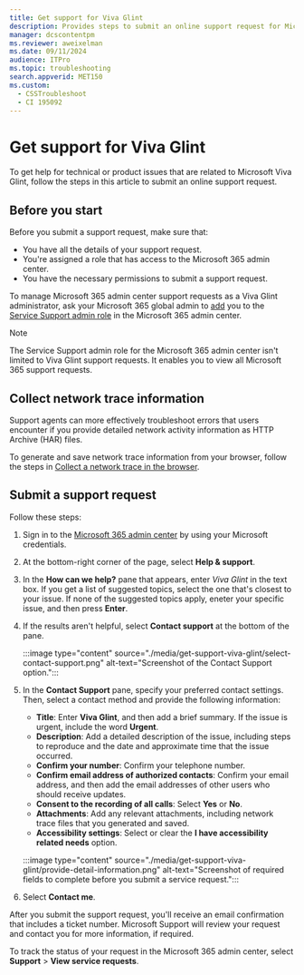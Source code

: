 ```yaml
---
title: Get support for Viva Glint
description: Provides steps to submit an online support request for Microsoft Viva Glint issues.
manager: dcscontentpm
ms.reviewer: aweixelman
ms.date: 09/11/2024
audience: ITPro
ms.topic: troubleshooting
search.appverid: MET150
ms.custom: 
  - CSSTroubleshoot
  - CI 195092
---
```


# Get support for Viva Glint

To get help for technical or product issues that are related to Microsoft Viva Glint, follow the steps in this article to submit an online support request.

## Before you start

Before you submit a support request, make sure that:

- You have all the details of your support request.
- You're assigned a role that has access to the Microsoft 365 admin center.
- You have the necessary permissions to submit a support request.

To manage Microsoft 365 admin center support requests as a Viva Glint administrator, ask your Microsoft 365 global admin to [add](/microsoft-365/admin/add-users/assign-admin-roles?view=o365-worldwide#steps-add-an-admin&preserve-view=true) you to the [Service Support admin role](/microsoft-365/admin/add-users/about-admin-roles?view=o365-worldwide#commonly-used-microsoft-365-admin-center-roles&preserve-view=true) in the Microsoft 365 admin center.

> [!NOTE]
> The Service Support admin role for the Microsoft 365 admin center isn't limited to Viva Glint support requests. It enables you to view all Microsoft 365 support requests.

## Collect network trace information

Support agents can more effectively troubleshoot errors that users encounter if you provide detailed network activity information as HTTP Archive (HAR) files.

To generate and save network trace information from your browser, follow the steps in [Collect a network trace in the browser](https://go.microsoft.com/fwlink/?linkid=2281838).

## Submit a support request

Follow these steps:

1. Sign in to the [Microsoft 365 admin center](https://admin.microsoft.com/adminportal/home?#/homepage) by using your Microsoft credentials.
1. At the bottom-right corner of the page, select **Help & support**.
1. In the **How can we help?** pane that appears, enter *Viva Glint* in the text box. If you get a list of suggested topics, select the one that's closest to your issue. If none of the suggested topics apply, eneter your specific issue, and then press **Enter**.
1. If the results aren't helpful, select **Contact support** at the bottom of the pane.

   :::image type="content" source="./media/get-support-viva-glint/select-contact-support.png" alt-text="Screenshot of the Contact Support option.":::
1. In the **Contact Support** pane, specify your preferred contact settings. Then, select a contact method and provide the following information:

   - **Title**: Enter **Viva Glint**, and then add a brief summary. If the issue is urgent, include the word **Urgent**.
   - **Description**: Add a detailed description of the issue, including steps to reproduce and the date and approximate time that the issue occurred.
   - **Confirm your number**: Confirm your telephone number.
   - **Confirm email address of authorized contacts**: Confirm your email address, and then add the email addresses of other users who should receive updates.
   - **Consent to the recording of all calls**: Select **Yes** or **No**.
   - **Attachments**: Add any relevant attachments, including network trace files that you generated and saved.
   - **Accessibility settings**: Select or clear the **I have accessibility related needs** option.

   :::image type="content" source="./media/get-support-viva-glint/provide-detail-information.png" alt-text="Screenshot of required fields to complete before you submit a service request.":::
1. Select **Contact me**.

After you submit the support request, you'll receive an email confirmation that includes a ticket number. Microsoft Support will review your request and contact you for more information, if required.

To track the status of your request in the Microsoft 365 admin center, select **Support** > **View service requests**.
